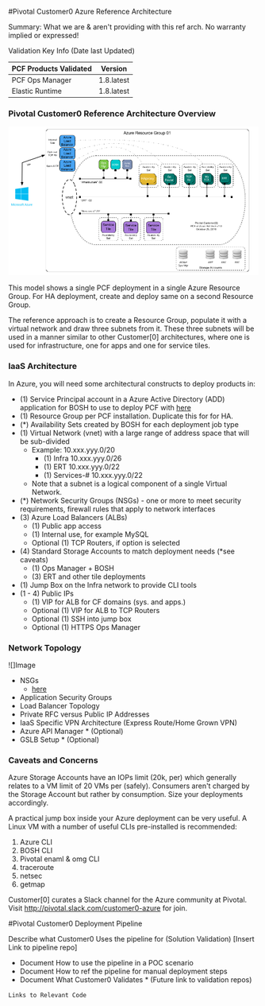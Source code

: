 #Pivotal Customer0 Azure Reference Architecture

Summary:  What we are & aren't providing with this ref arch.    No warranty implied or expressed!

Validation Key Info (Date last Updated)

| PCF Products Validated        | Version                   |
| ----------------------------- |:-------------------------:|
| PCF Ops Manager               | 1.8.latest |
| Elastic Runtime               | 1.8.latest                |

### Pivotal Customer0 Reference Architecture Overview

  ![](../static/azure/images/PCF-Azure-RefArch-Customer0.png)

This model shows a single PCF deployment in a single Azure Resource Group. For HA deployment, create and deploy same on a second Resource Group.

The reference approach is to create a Resource Group, populate it with a virtual network and draw three subnets from it. These three subnets will be used in a manner similar to other Customer[0] architectures, where one is used for infrastructure, one for apps and one for service tiles.

### IaaS Architecture

In Azure, you will need some architectural constructs to deploy products in:
  - (1) Service Principal account in a Azure Active Directory (ADD) application for BOSH to use to deploy PCF with [here](http://docs-pcf-review.cfapps.io/pivotalcf/1-8/customizing/azure-prepare-env.html)
  - (1) Resource Group per PCF installation. Duplicate this for for HA.
  - (\*) Availability Sets created by BOSH for each deployment job type
  - (1) Virtual Network (vnet) with a large range of address space that will be sub-divided
    - Example: 10.xxx.yyy.0/20
      - (1) Infra 10.xxx.yyy.0/26
      - (1) ERT 10.xxx.yyy.0/22
      - (1) Services-# 10.xxx.yyy.0/22
    - Note that a subnet is a logical component of a single Virtual Network.
  - (\*) Network Security Groups (NSGs) - one or more to meet security requirements, firewall rules that apply to network interfaces
  - (3) Azure Load Balancers (ALBs)
    - (1) Public app access
    - (1) Internal use, for example MySQL
    - Optional (1) TCP Routers, if option is selected
  - (4) Standard Storage Accounts to match deployment needs (\*see caveats)
    - (1) Ops Manager + BOSH
    - (3) ERT and other tile deployments
  - (1) Jump Box on the Infra network to provide CLI tools
  - (1 - 4) Public IPs
    - (1) VIP for ALB for CF domains (sys. and apps.)
    - Optional (1) VIP for ALB to TCP Routers
    - Optional (1) SSH into jump box
    - Optional (1) HTTPS Ops Manager

### Network Topology

  ![]Image

  - NSGs
    - [here](http://docs-pcf-review.cfapps.io/pivotalcf/1-8/customizing/azure-om-deploy.html)
  - Application Security Groups
  - Load Balancer Topology
  - Private RFC versus Public IP Addresses
  - IaaS Specific VPN Architecture (Express Route/Home Grown VPN)
  - Azure API Manager * (Optional)
  - GSLB Setup * (Optional)

### Caveats and Concerns

Azure Storage Accounts have an IOPs limit (20k, per) which generally relates to a VM limit of 20 VMs per (safely). Consumers aren't charged by the Storage Account but rather by consumption. Size your deployments accordingly.

A practical jump box inside your Azure deployment can be very useful. A Linux VM with a number of useful CLIs pre-installed is recommended:

  1. Azure CLI
  2. BOSH CLI
  3. Pivotal enaml & omg CLI
  4. traceroute
  5. netsec
  6. getmap

Customer[0] curates a Slack channel for the Azure community at Pivotal. Visit http://pivotal.slack.com/customer0-azure for join.

#Pivotal Customer0 Deployment Pipeline

Describe what Customer0 Uses the pipeline for (Solution Validation)
[Insert Link to pipeline repo]


- Document How to use the pipeline in a POC scenario
- Document How to ref the pipeline for manual deployment steps
- Document What Customer0 Validates * (Future link to validation repos)


```
Links to Relevant Code
```
